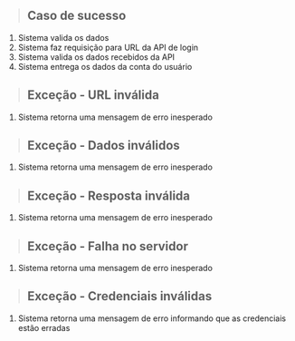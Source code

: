 > ## Caso de sucesso
1. Sistema valida os dados
2. Sistema faz requisição para URL da API de login
3. Sistema valida os dados recebidos da API
4. Sistema entrega os dados da conta do usuário

> ## Exceção - URL inválida
1. Sistema retorna uma mensagem de erro inesperado 

> ## Exceção - Dados inválidos
1. Sistema retorna uma mensagem de erro inesperado 

> ## Exceção - Resposta inválida
1. Sistema retorna uma mensagem de erro inesperado 

> ## Exceção - Falha no servidor 
1. Sistema retorna uma mensagem de erro inesperado 

> ## Exceção - Credenciais inválidas 
1. Sistema retorna uma mensagem de erro informando que as credenciais estão erradas